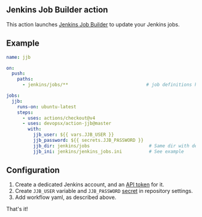 ## Jenkins Job Builder action

This action launches [Jenkins Job Builder](https://jenkins-job-builder.readthedocs.io/en/latest/) to update your Jenkins jobs.

## Example

```yaml
name: jjb

on:
  push:
    paths:
      - jenkins/jobs/**                             # job definitions here, searched recursively

jobs:
  jjb:
    runs-on: ubuntu-latest
    steps:
      - uses: actions/checkout@v4
      - uses: devopsx/action-jjb@master
        with:
          jjb_user: ${{ vars.JJB_USER }}
          jjb_password: ${{ secrets.JJB_PASSWORD }}
          jjb_dir: jenkins/jobs                      # Same dir with definitions as in push stanza
          jjb_ini: jenkins/jenkins_jobs.ini          # See example
```

## Configuration

1. Create a dedicated Jenkins account, and an [API token](https://www.jenkins.io/blog/2018/07/02/new-api-token-system/) for it.
2. Create `JJB_USER` variable and `JJB_PASSWORD` [secret](https://docs.github.com/en/actions/reference/encrypted-secrets#creating-encrypted-secrets-for-a-repository) in repository settings.
3. Add workflow yaml, as described above.

That's it!

